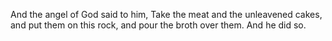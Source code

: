 And the angel of God said to him, Take the meat and the unleavened cakes, and put them on this rock, and pour the broth over them. And he did so.
